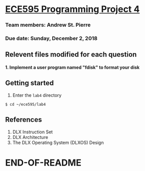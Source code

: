 # [ECE595 Programming Project 4](https://engineering.purdue.edu/~ece595/labs_2018/lab4.html)

### Team members: Andrew St. Pierre
### Due date: Sunday, December 2, 2018

## Relevent files modified for each question
#### 1. Implement a user program named "fdisk" to format your disk   

## Getting started
1. Enter the ```lab4``` directory  
```
$ cd ~/ece595/lab4  
```  

## References  
1. DLX Instruction Set  
2. DLX Architecture  
3. The DLX Operating System (DLXOS) Design  

# END-OF-README
